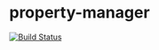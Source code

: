 property-manager
================
[![Build Status](https://travis-ci.org/marksupalla/property-manager.svg?branch=master)](https://travis-ci.org/marksupalla/property-manager)
